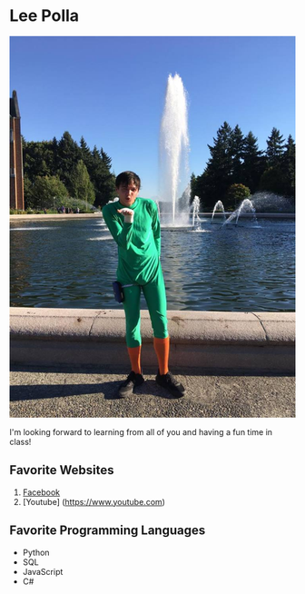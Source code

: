 # Lee Polla

![Rock Lee](./rocklee.jpg)

I'm looking forward to learning from all of you and having a fun time in class!

## Favorite Websites

1. [Facebook](https://www.facebook.com)
2. [Youtube] (https://www.youtube.com)

## Favorite Programming Languages

* Python
* SQL
* JavaScript
* C#